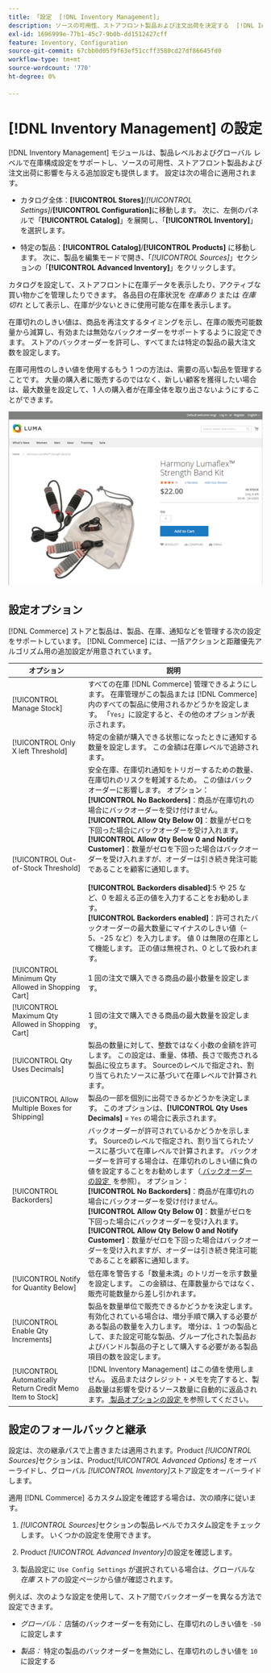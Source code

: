```yaml
---
title: 「設定  [!DNL Inventory Management]」
description: ソースの可用性、ストアフロント製品および注文出荷を決定する  [!DNL Inventory Management]  オプションの設定について説明します。
exl-id: 1696999e-77b1-45c7-9b0b-dd1512427cff
feature: Inventory, Configuration
source-git-commit: 67cbb0d05f9f63ef51ccff3580cd27df86645fd0
workflow-type: tm+mt
source-wordcount: '770'
ht-degree: 0%

---
```


# [!DNL Inventory Management] の設定

[!DNL Inventory Management] モジュールは、製品レベルおよびグローバル レベルで在庫構成設定をサポートし、ソースの可用性、ストアフロント製品および注文出荷に影響を与える追加設定も提供します。 設定は次の場合に適用されます。

- カタログ全体：**[!UICONTROL Stores]**/_[!UICONTROL Settings]_/**[!UICONTROL Configuration]**&#x200B;に移動します。 次に、左側のパネルで「**[!UICONTROL Catalog]**」を展開し、「**[!UICONTROL Inventory]**」を選択します。

- 特定の製品：**[!UICONTROL Catalog]**/**[!UICONTROL Products]** に移動します。 次に、製品を編集モードで開き、「_[!UICONTROL Sources]_」セクションの「**[!UICONTROL Advanced Inventory]**」をクリックします。

カタログを設定して、ストアフロントに在庫データを表示したり、アクティブな買い物かごを管理したりできます。 各品目の在庫状況を _在庫あり_ または _在庫切れ_ として表示し、在庫が少ないときに使用可能な在庫を表示します。

在庫切れのしきい値は、商品を再注文するタイミングを示し、在庫の販売可能数量から減算し、有効または無効なバックオーダーをサポートするように設定できます。 ストアのバックオーダーを許可し、すべてまたは特定の製品の最大注文数を設定します。

在庫可用性のしきい値を使用するもう 1 つの方法は、需要の高い製品を管理することです。 大量の購入者に販売するのではなく、新しい顧客を獲得したい場合は、最大数量を設定して、1 人の購入者が在庫全体を取り出さないようにすることができます。

![&#x200B; 在庫があり、残りはたった 1 件の例 &#x200B;](assets/storefront-stock-options-1-left.png)

## 設定オプション

[!DNL Commerce] ストアと製品は、製品、在庫、通知などを管理する次の設定をサポートしています。 [!DNL Commerce] には、一括アクションと距離優先アルゴリズム用の追加設定が用意されています。

| オプション | 説明 |
|--|--|
| [!UICONTROL Manage Stock] | すべての在庫 [!DNL Commerce] 管理できるようにします。 在庫管理がこの製品または [!DNL Commerce] 内のすべての製品に使用されるかどうかを設定します。 「`Yes`」に設定すると、その他のオプションが表示されます。 |
| [!UICONTROL Only X left Threshold] | 特定の金額が購入できる状態になったときに通知する数量を設定します。 この金額は在庫レベルで追跡されます。 |
| [!UICONTROL Out-of-Stock Threshold] | 安全在庫、在庫切れ通知をトリガーするための数量、在庫切れのリスクを軽減するため。 この値はバックオーダーに影響します。 オプション：<br />**[!UICONTROL No Backorders]**：商品が在庫切れの場合にバックオーダーを受け付けません。<br />**[!UICONTROL Allow Qty Below 0]**：数量がゼロを下回った場合にバックオーダーを受け入れます。<br />**[!UICONTROL Allow Qty Below 0 and Notify Customer]**：数量がゼロを下回った場合はバックオーダーを受け入れますが、オーダーは引き続き発注可能であることを顧客に通知します。<br /><br />**[!UICONTROL Backorders disabled]**:5 や 25 など、0 を超える正の値を入力することをお勧めします。 <br/>**[!UICONTROL Backorders enabled]**：許可されたバックオーダーの最大数量にマイナスのしきい値（–5、-25 など）を入力します。 値 0 は無限の在庫として機能します。 正の値は無視され、0 として扱われます。 |
| [!UICONTROL Minimum Qty Allowed in Shopping Cart] | 1 回の注文で購入できる商品の最小数量を設定します。 |
| [!UICONTROL Maximum Qty Allowed in Shopping Cart] | 1 回の注文で購入できる商品の最大数量を設定します。 |
| [!UICONTROL Qty Uses Decimals] | 製品の数量に対して、整数ではなく小数の金額を許可します。 この設定は、重量、体積、長さで販売される製品に役立ちます。 Sourceのレベルで指定され、割り当てられたソースに基づいて在庫レベルで計算されます。 |
| [!UICONTROL Allow Multiple Boxes for Shipping] | 製品の一部を個別に出荷できるかどうかを決定します。 このオプションは、**[!UICONTROL Qty Uses Decimals]** = `Yes` の場合に表示されます。 |
| [!UICONTROL Backorders] | バックオーダーが許可されているかどうかを示します。 Sourceのレベルで指定され、割り当てられたソースに基づいて在庫レベルで計算されます。 バックオーダーを許可する場合は、在庫切れのしきい値に負の値を設定することをお勧めします（[&#x200B; バックオーダーの設定 &#x200B;](backorders.md) を参照）。 オプション：<br />**[!UICONTROL No Backorders]**：商品が在庫切れの場合にバックオーダーを受け付けません。<br />**[!UICONTROL Allow Qty Below 0]**：数量がゼロを下回った場合にバックオーダーを受け入れます。<br />**[!UICONTROL Allow Qty Below 0 and Notify Customer]**：数量がゼロを下回った場合はバックオーダーを受け入れますが、オーダーは引き続き発注可能であることを顧客に通知します。 |
| [!UICONTROL Notify for Quantity Below] | 低在庫を警告する「数量未満」のトリガーを示す数量を設定します。 この金額は、在庫数量からではなく、販売可能数量から差し引かれます。 |
| [!UICONTROL Enable Qty Increments] | 製品を数量単位で販売できるかどうかを決定します。 有効化されている場合は、増分手順で購入する必要がある製品の数量を入力します。 増分は、1 つの製品として、また設定可能な製品、グループ化された製品およびバンドル製品の子として購入する必要がある製品項目の数を設定します。 |
| [!UICONTROL Automatically Return Credit Memo Item to Stock] | [!DNL Inventory Management] はこの値を使用しません。 返品またはクレジット・メモを完了すると、製品数量は影響を受けるソース数量に自動的に返品されます。 [&#x200B; 製品オプションの設定 &#x200B;](product-options.md) を参照してください。 |

## 設定のフォールバックと継承

設定は、次の継承パスで上書きまたは適用されます。Product _[!UICONTROL Sources]_&#x200B;セクションは、Product&#x200B;_[!UICONTROL Advanced Options]_ をオーバーライドし、グローバル _[!UICONTROL Inventory]_&#x200B;ストア設定をオーバーライドします。

適用 [!DNL Commerce] るカスタム設定を確認する場合は、次の順序に従います。

1. _[!UICONTROL Sources]_&#x200B;セクションの製品レベルでカスタム設定をチェックします。 いくつかの設定を使用できます。

1. Product _[!UICONTROL Advanced Inventory]_&#x200B;の設定を確認します。

1. 製品設定に `Use Config Settings` が選択されている場合は、グローバルな _在庫_ ストアの設定ページから値が確認されます。

例えば、次のような設定を使用して、ストア間でバックオーダーを異なる方法で設定できます。

- _グローバル：_ 店舗のバックオーダーを有効にし、在庫切れのしきい値を `-50` に設定します

- _製品：_ 特定の製品のバックオーダーを無効にし、在庫切れのしきい値を `10` に設定する
